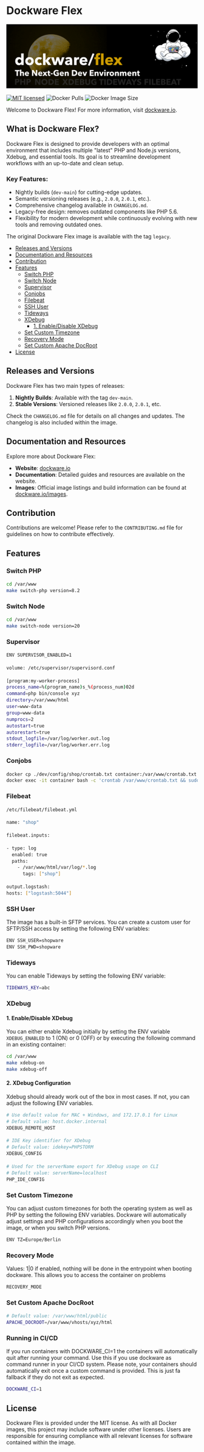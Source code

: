 # Dockware Flex

![Shopware 6 Preview](./header.jpg)

[![MIT licensed](https://img.shields.io/github/license/dockware/dockware.svg?style=flat-square)](https://github.com/dockware/dockware/blob/master/LICENSE)
![Docker Pulls](https://img.shields.io/docker/pulls/dockware/flex)
![Docker Image Size](https://img.shields.io/docker/image-size/dockware/flex)

Welcome to Dockware Flex! For more information, visit [dockware.io](https://dockware.io).

## What is Dockware Flex?

Dockware Flex is designed to provide developers with an optimal environment that includes multiple "latest" PHP and Node.js versions, Xdebug, and essential tools. Its goal is to streamline development workflows with an up-to-date and clean setup.

### Key Features:

- Nightly builds (`dev-main`) for cutting-edge updates.
- Semantic versioning releases (e.g., `2.0.0`, `2.0.1`, etc.).
- Comprehensive changelog available in `CHANGELOG.md`.
- Legacy-free design: removes outdated components like PHP 5.6.
- Flexibility for modern development while continuously evolving with new tools and removing outdated ones.

The original Dockware Flex image is available with the tag `legacy`.

<!-- TOC -->

* [Releases and Versions](#releases-and-versions)
* [Documentation and Resources](#documentation-and-resources)
* [Contribution](#contribution)
* [Features](#features)
    * [Switch PHP](#switch-php)
    * [Switch Node](#switch-node)
    * [Supervisor](#supervisor)
    * [Conjobs](#conjobs)
    * [Filebeat](#filebeat)
    * [SSH User](#ssh-user)
    * [Tideways](#tideways)
    * [XDebug](#xdebug)
        * [1. Enable/Disable XDebug](#1-enabledisable-xdebug)
    * [Set Custom Timezone](#set-custom-timezone)
    * [Recovery Mode](#recovery-mode)
    * [Set Custom Apache DocRoot](#set-custom-apache-docroot)
* [License](#license)

<!-- TOC -->

## Releases and Versions

Dockware Flex has two main types of releases:

1. **Nightly Builds**: Available with the tag `dev-main`.
2. **Stable Versions**: Versioned releases like `2.0.0`, `2.0.1`, etc.

Check the `CHANGELOG.md` file for details on all changes and updates. The changelog is also included within the image.

## Documentation and Resources

Explore more about Dockware Flex:

- **Website**: [dockware.io](https://dockware.io)
- **Documentation**: Detailed guides and resources are available on the website.
- **Images**: Official image listings and build information can be found at [dockware.io/images](https://dockware.io/images).

## Contribution

Contributions are welcome! Please refer to the `CONTRIBUTING.md` file for guidelines on how to contribute effectively.

## Features

### Switch PHP

```bash 
cd /var/www
make switch-php version=8.2
```

### Switch Node

```bash
cd /var/www
make switch-node version=20
```

### Supervisor

```bash
ENV SUPERVISOR_ENABLED=1

volume: /etc/supervisor/supervisord.conf

[program:my-worker-process]
process_name=%(program_name)s_%(process_num)02d
command=php bin/console xyz
directory=/var/www/html
user=www-data
group=www-data
numprocs=2
autostart=true
autorestart=true
stdout_logfile=/var/log/worker.out.log
stderr_logfile=/var/log/worker.err.log
```

### Conjobs

```bash  
docker cp ./dev/config/shop/crontab.txt container:/var/www/crontab.txt
docker exec -it container bash -c 'crontab /var/www/crontab.txt && sudo service cron restart'
```

### Filebeat

```bash  
/etc/filebeat/filebeat.yml

name: "shop"

filebeat.inputs:

- type: log
  enabled: true
  paths:
    - /var/www/html/var/log/*.log
      tags: ["shop"]

output.logstash:
hosts: ["logstash:5044"]
```

### SSH User

The image has a built-in SFTP services.
You can create a custom user for SFTP/SSH access by setting the following ENV variables:

```bash
ENV SSH_USER=shopware
ENV SSH_PWD=shopware
```

### Tideways

You can enable Tideways by setting the following ENV variable:

```bash
TIDEWAYS_KEY=abc
```

### XDebug

#### 1. Enable/Disable XDebug

You can either enable Xdebug initially by setting the ENV variable `XDEBUG_ENABLED` to 1 (ON) or 0 (OFF) or by executing the following
command in an existing container:

```bash 
cd /var/www
make xdebug-on
make xdebug-off
```

#### 2. XDebug Configuration

Xdebug should already work out of the box in most cases.
If not, you can adjust the following ENV variables.

```bash
# Use default value for MAC + Windows, and 172.17.0.1 for Linux
# Default value: host.docker.internal
XDEBUG_REMOTE_HOST 

# IDE Key identifier for XDebug
# Default value: idekey=PHPSTORM
XDEBUG_CONFIG

# Used for the serverName export for XDebug usage on CLI
# Default value: serverName=localhost
PHP_IDE_CONFIG 
```

### Set Custom Timezone

You can adjust custom timezones for both the operating system as well as PHP by setting the following ENV variables.
Dockware will automatically adjust settings and PHP configurations accordingly when you boot the image, or when you switch PHP versions.

```bash
ENV TZ=Europe/Berlin
```

### Recovery Mode

Values: 1|0
if enabled, nothing will be done in the entrypoint when booting dockware. This allows you to access the container on problems

```bash 
RECOVERY_MODE 
```

### Set Custom Apache DocRoot

```bash
# Default value: /var/www/html/public
APACHE_DOCROOT=/var/www/vhosts/xyz/html
```

### Running in CI/CD

If you run containers with DOCKWARE_CI=1 the containers will automatically quit after running your command.
Use this if you use dockware as command runner in your CI/CD system.
Please note, your containers should automatically exit once a custom command is provided.
This is just fa fallback if they do not exit as expected.

```bash
DOCKWARE_CI=1
```

## License

Dockware Flex is provided under the MIT license. As with all Docker images, this project may include software under other licenses. Users are responsible for ensuring compliance with all relevant licenses for software contained within the image.